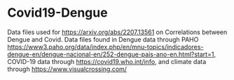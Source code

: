 # Covid19-Dengue

Data files used for https://arxiv.org/abs/2207.13561 on Correlations between Dengue and Covid. 
Data files found in Dengue data through PAHO 
https://www3.paho.org/data/index.php/en/mnu-topics/indicadores-dengue-en/dengue-nacional-en/252-dengue-pais-ano-en.html?start=1, 
COVID-19 data through 
https://covid19.who.int/info, 
and climate data through 
https://www.visualcrossing.com/
